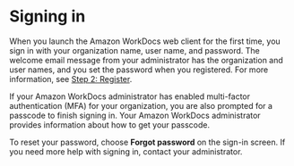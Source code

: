 # Signing in<a name="web_login"></a>

When you launch the Amazon WorkDocs web client for the first time, you sign in with your organization name, user name, and password\. The welcome email message from your administrator has the organization and user names, and you set the password when you registered\. For more information, see [Step 2: Register](user_registration.md)\. 

If your Amazon WorkDocs administrator has enabled multi\-factor authentication \(MFA\) for your organization, you are also prompted for a passcode to finish signing in\. Your Amazon WorkDocs administrator provides information about how to get your passcode\.

To reset your password, choose **Forgot password** on the sign\-in screen\. If you need more help with signing in, contact your administrator\.